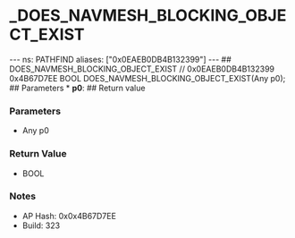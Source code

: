 # _DOES_NAVMESH_BLOCKING_OBJECT_EXIST

--- ns: PATHFIND aliases: ["0x0EAEB0DB4B132399"] --- ## DOES_NAVMESH_BLOCKING_OBJECT_EXIST  // 0x0EAEB0DB4B132399 0x4B67D7EE BOOL DOES_NAVMESH_BLOCKING_OBJECT_EXIST(Any p0);   ## Parameters * **p0**:  ## Return value

### Parameters
* Any p0

### Return Value
* BOOL

### Notes
* AP Hash: 0x0x4B67D7EE
* Build: 323

